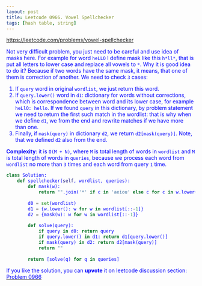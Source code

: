 ```yaml
---
layout: post
title: Leetcode 0966. Vowel Spellchecker
tags: [hash table, string]
---
```


<a href="https://leetcode.com/problems/vowel-spellchecker"> <font color = blue>https://leetcode.com/problems/vowel-spellchecker

Not very difficult problem, you just need to be careful and use idea of masks here. For example for word `heLLO` I define mask like this `h*ll*`, that is put all letters to lower case and replace all vowels to `*`. Why it is good idea to do it? Because if two words have the same mask, it means, that one of them is correction of another. We need to check `3` cases:

1. If `query` word in original `wordlist`, we just return this word.
2. If `query.lower()` word in `d1`: dictionary for words without corrections, which is correspondence between word and its lower case, for example `heLlO: hello`. If we found `query` in this dictionary, by problem statement we need to return the first such match in the wordlist: that is why when we define `d1`, we from the end and rewrite matches if we have more than one.
3. Finally, if `mask(query)` in dictionary `d2`, we return `d2[mask(query)]`. Note, that we defined `d2` also from the end.

**Complexity**: it is `O(M + N)`, where `M` is total length of words in `wordlist` and `M` is total length of words in `queries`, because we process each word from `wordlist` no more than `3` times and each word from query `1` time.

```python
class Solution:
    def spellchecker(self, wordlist, queries):
        def mask(w):
            return "".join('*' if c in 'aeiou' else c for c in w.lower())
        
        d0 = set(wordlist)
        d1 = {w.lower(): w for w in wordlist[::-1]}
        d2 = {mask(w): w for w in wordlist[::-1]}
        
        def solve(query):
            if query in d0: return query
            if query.lower() in d1: return d1[query.lower()]
            if mask(query) in d2: return d2[mask(query)]
            return ""
        
        return [solve(q) for q in queries]
```

If you like the solution, you can **upvote** it on leetcode discussion section:<a href="https://leetcode.com/problems/vowel-spellchecker/discuss/1121864/python-use-3-dictionaries-explained"> <font color = blue>Problem 0966
